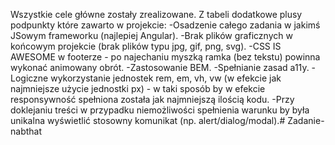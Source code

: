 Wszystkie cele główne zostały zrealizowane.
Z tabeli dodatkowe plusy podpunkty które zawarto w projekcie:
-Osadzenie całego zadania w jakimś JSowym frameworku (najlepiej Angular).
-Brak plików graficznych w końcowym projekcie (brak plików typu jpg, gif, png, svg).
-CSS IS AWESOME w footerze - po najechaniu myszką ramka (bez tekstu) powinna wykonać animowany obrót.
-Zastosowanie BEM.
-Spełnianie zasad a11y.
-Logiczne wykorzystanie jednostek rem, em, vh, vw (w efekcie jak najmniejsze użycie jednostki px) - w    taki sposób by w efekcie responsywność spełniona została jak najmniejszą ilością kodu.
-Przy doklejaniu treści w przypadku niemożliwości spełnienia warunku by była unikalna wyświetlić stosowny komunikat (np. alert/dialog/modal).#   Z a d a n i e - n a b t h a t  
 